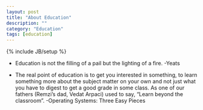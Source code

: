 ```yaml
---
layout: post
title: "About Education"
description: ""
category: "Education"
tags: [education]
---
```

{% include JB/setup %}

* Education is not the filling of a pail but the lighting of a fire. -Yeats

* The real point of education is to get you interested in something, to learn something more about the subject matter on your own and not just what you have to digest to get a good grade in some class. As one of our fathers (Remzi’s dad, Vedat Arpaci) used to say, “Learn beyond the classroom”. -Operating Systems: Three Easy Pieces
